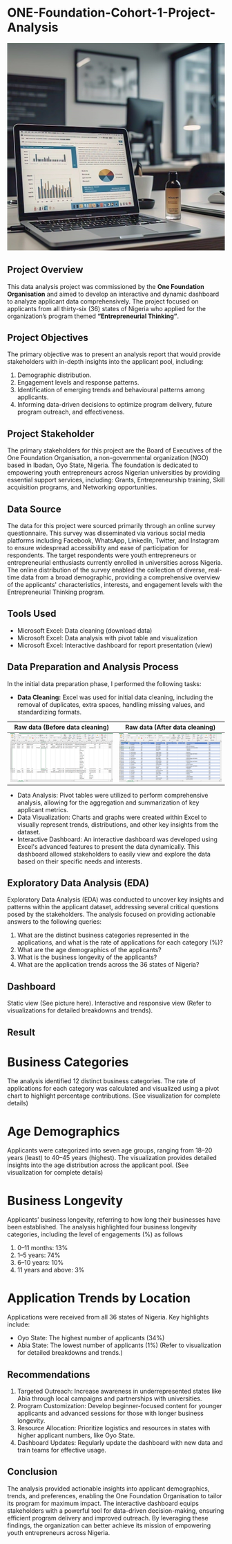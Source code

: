 # ONE-Foundation-Cohort-1-Project-Analysis
![](Intro.jpeg)

## Project Overview
This data analysis project was commissioned by the **One Foundation Organisation** and aimed to develop an interactive and dynamic dashboard to analyze applicant data comprehensively. 
The project focused on applicants from all thirty-six (36) states of Nigeria who applied for the organization’s program themed **“Entrepreneurial Thinking”**.

## Project Objectives
The primary objective was to present an analysis report that would provide stakeholders with in-depth insights into the applicant pool, including:
1. Demographic distribution.
2. Engagement levels and response patterns.
3. Identification of emerging trends and behavioural patterns among applicants.
4. Informing data-driven decisions to optimize program delivery, future program outreach, and effectiveness.

## Project Stakeholder
The primary stakeholders for this project are the Board of Executives of the One Foundation Organisation, a non-governmental organization (NGO) based in Ibadan, Oyo State, Nigeria. 
The foundation is dedicated to empowering youth entrepreneurs across Nigerian universities by providing essential support services, including: Grants, Entrepreneurship training, Skill acquisition programs, and Networking opportunities.

## Data Source
The data for this project were sourced primarily through an online survey questionnaire. This survey was disseminated via various social media platforms including Facebook, WhatsApp, LinkedIn, Twitter, and Instagram to ensure widespread accessibility and ease of participation for respondents. 
The target respondents were youth entrepreneurs or entrepreneurial enthusiasts currently enrolled in universities across Nigeria. 
The online distribution of the survey enabled the collection of diverse, real-time data from a broad demographic, providing a comprehensive overview of the applicants' characteristics, interests, and engagement levels with the Entrepreneurial Thinking program.

## Tools Used
- Microsoft Excel: Data cleaning (download data)
- Microsoft Excel: Data analysis with pivot table and visualization
- Microsoft Excel: Interactive dashboard for report presentation (view)

## Data Preparation and Analysis Process
In the initial data preparation phase, I performed the following tasks:
- **Data Cleaning:** Excel was used for initial data cleaning, including the removal of duplicates, extra spaces, handling missing values, and standardizing formats.

**Raw data (Before data cleaning)**                  |  **Raw data (After data cleaning)**
:----------------------------------------------: | :------------------------------:
![](Data_Before_cleaning.png)                    |  ![](Data_After_Cleaning.png)  

- Data Analysis: Pivot tables were utilized to perform comprehensive analysis, allowing for the aggregation and summarization of key applicant metrics.
- Data Visualization: Charts and graphs were created within Excel to visually represent trends, distributions, and other key insights from the dataset.
- Interactive Dashboard: An interactive dashboard was developed using Excel's advanced features to present the data dynamically. This dashboard allowed stakeholders to easily view and explore the data based on their specific needs and interests.

## Exploratory Data Analysis (EDA)
Exploratory Data Analysis (EDA) was conducted to uncover key insights and patterns within the applicant dataset, addressing several critical questions posed by the stakeholders. The analysis focused on providing actionable answers to the following queries:
1.	What are the distinct business categories represented in the applications, and what is the rate of applications for each category (%)?
2.	What are the age demographics of the applicants?
3.	What is the business longevity of the applicants?
4.	What are the application trends across the 36 states of Nigeria?

## Dashboard
Static view (See picture here).
Interactive and responsive view (Refer to visualizations for detailed breakdowns and trends).

## Result
# Business Categories
The analysis identified 12 distinct business categories. The rate of applications for each category was calculated and visualized using a pivot chart to highlight percentage contributions. (See visualization for complete details)

# Age Demographics
Applicants were categorized into seven age groups, ranging from 18–20 years (least) to 40–45 years (highest). The visualization provides detailed insights into the age distribution across the applicant pool. (See visualization for complete details)

# Business Longevity
Applicants’ business longevity, referring to how long their businesses have been established. The analysis highlighted four business longevity categories, including the level of engagements (%) as follows
1.	0–11 months: 13%
2.	1–5 years: 74% 
3.	6–10 years: 10%
4.	11 years and above: 3%

# Application Trends by Location
Applications were received from all 36 states of Nigeria. Key highlights include:
- Oyo State: The highest number of applicants (34%)
- Abia State: The lowest number of applicants (1%)
(Refer to visualization for detailed breakdowns and trends.)

## Recommendations
1.	Targeted Outreach: Increase awareness in underrepresented states like Abia through local campaigns and partnerships with universities.
2.	Program Customization: Develop beginner-focused content for younger applicants and advanced sessions for those with longer business longevity.
3.	Resource Allocation: Prioritize logistics and resources in states with higher applicant numbers, like Oyo State.
4.	Dashboard Updates: Regularly update the dashboard with new data and train teams for effective usage.

## Conclusion
The analysis provided actionable insights into applicant demographics, trends, and preferences, enabling the One Foundation Organisation to tailor its program for maximum impact. The interactive dashboard equips stakeholders with a powerful tool for data-driven decision-making, ensuring efficient program delivery and improved outreach. By leveraging these findings, the organization can better achieve its mission of empowering youth entrepreneurs across Nigeria.









